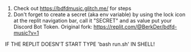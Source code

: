 1. Check out https://bdfdmusic.glitch.me/ for steps
2. Don't forget to create a secret (aka env variable) by using the lock icon at the replit navigation bar, call it "SECRET" and as value put your Discord Bot Token.
Original fork:
https://replit.com/@BerkDer/bdfd-music?v=1

IF THE REPLIT DOESN'T START TYPE 'bash run.sh' IN SHELL!
